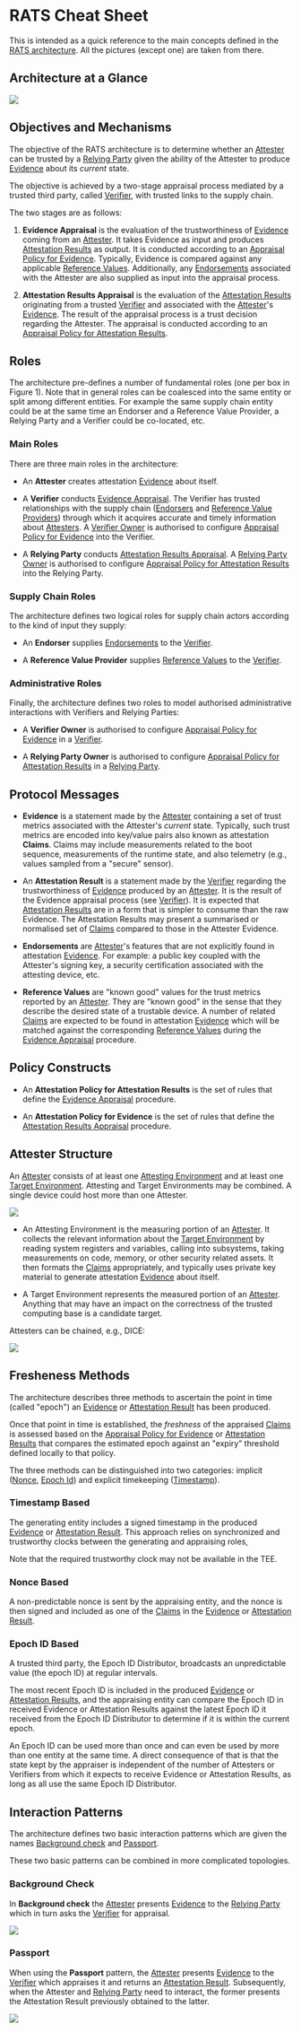 # RATS Cheat Sheet

This is intended as a quick reference to the main concepts defined in the [RATS architecture](https://www.ietf.org/archive/id/draft-ietf-rats-architecture-14.html).  All the pictures (except one) are taken from there.

## Architecture at a Glance

![](images/arch.svg)

## Objectives and Mechanisms

The objective of the RATS architecture is to determine whether an [Attester](#attester) can be trusted by a [Relying Party](#rp) given the ability of the Attester to produce [Evidence](#evidence) about its *current* state.

The objective is achieved by a two-stage appraisal process mediated by a trusted third party, called [Verifier](#verifier), with trusted links to the supply chain.

The two stages are as follows:

1. <a name="evidence-appraisal">**Evidence Appraisal**</a> is the evaluation of the trustworthiness of [Evidence](#evidence) coming from an [Attester](#attester).  It takes Evidence as input and produces [Attestation Results](#ar) as output.  It is conducted according to an [Appraisal Policy for Evidence](#apfe).  Typically, Evidence is compared against any applicable [Reference Values](#ref-val).  Additionally, any [Endorsements](#endo) associated with the Attester are also supplied as input into the appraisal process.

2. <a name="ar-appraisal">**Attestation Results Appraisal**</a> is the evaluation of the [Attestation Results](#ar)
 originating from a trusted [Verifier](#verifier) and associated with the [Attester](#attester)'s [Evidence](#evidence).  The result of the appraisal process is a trust decision regarding the Attester.  The appraisal is conducted according to an [Appraisal Policy for Attestation Results](#apfar).

## Roles

The architecture pre-defines a number of fundamental roles (one per box in Figure 1).  Note that in general roles can be coalesced into the same entity or split among different entities.  For example the same supply chain entity could be at the same time an Endorser and a Reference Value Provider, a Relying Party and a Verifier could be co-located, etc.

### Main Roles

There are three main roles in the architecture:

* An <a name="attester">**Attester**</a> creates attestation [Evidence](#evidence) about itself.

* A <a name="verifier">**Verifier**</a> conducts [Evidence Appraisal](#evidence-appraisal).  The Verifier has trusted relationships with the supply chain ([Endorsers](#endorser) and [Reference Value Providers](#rv-pro)) through which it acquires accurate and timely information about [Attesters](#attester).  A [Verifier Owner](#verif-owner) is authorised to configure [Appraisal Policy for Evidence](#apfe) into the Verifier.

* A <a name="rp">**Relying Party**</a> conducts [Attestation Results Appraisal](#ar-appraisal).  A [Relying Party Owner](#rp-owner) is authorised to configure [Appraisal Policy for Attestation Results](#apfar) into the Relying Party.

### Supply Chain Roles

The architecture defines two logical roles for supply chain actors according to the kind of input they supply:

* An <a name="endorser">**Endorser**</a> supplies [Endorsements](#endo) to the [Verifier](#verifier).

* A <a name="rv-pro">**Reference Value Provider**</a> supplies [Reference Values](#ref-val) to the [Verifier](#verifier).

### Administrative Roles

Finally, the architecture defines two roles to model authorised administrative interactions with Verifiers and Relying Parties:

* A <a name="verif-owner">**Verifier Owner**</a> is authorised to configure [Appraisal Policy for Evidence](#apfe) in a [Verifier](#verifier).

* A <a name="rp-owner">**Relying Party Owner**</a> is authorised to configure [Appraisal Policy for Attestation Results](#apfar) in a [Relying Party](#rp).

## Protocol Messages

* <a name="evidence">**Evidence**</a> is a statement made by the [Attester](#attester) containing a set of trust metrics associated with the Attester's *current* state.  Typically, such trust metrics are encoded into key/value pairs also known as attestation <a name="claims">**Claims**</a>.  Claims may include measurements related to the boot sequence, measurements of the runtime state, and also telemetry (e.g., values sampled from a "secure" sensor).

* An <a name="ar">**Attestation Result**</a> is a statement made by the [Verifier](#verifier) regarding the trustworthiness of [Evidence](#evidence) produced by an [Attester](#attester).  It is the result of the Evidence appraisal process (see [Verifier](#verifier)).  It is expected that [Attestation Results](#ar) are in a form that is simpler to consume than the raw Evidence.  The Attestation Results may present a summarised or normalised set of [Claims](#claims) compared to those in the Attester Evidence.

* <a name="endo">**Endorsements**</a> are [Attester](#attester)'s features that are not explicitly found in attestation [Evidence](#evidence).  For example: a public key coupled with the Attester's signing key, a security certification associated with the attesting device, etc.

* <a name="ref-val">**Reference Values**</a> are "known good" values for the trust metrics reported by an [Attester](#attester).  They are "known good" in the sense that they describe the desired state of a trustable device.  A number of related [Claims](#claims) are expected to be found in attestation [Evidence](#evidence) which will be matched against the corresponding [Reference Values](#ref-val) during the [Evidence Appraisal](#evidence-appraisal) procedure.

## Policy Constructs

* An <a name="apfar">**Attestation Policy for Attestation Results**</a> is the set of rules that define the [Evidence Appraisal](#evidence-appraisal) procedure.

* An <a name="apfe">**Attestation Policy for Evidence**</a> is the set of rules that define the [Attestation Results Appraisal](#ar-appraisal) procedure.

## Attester Structure

An [Attester](#attester) consists of at least one [Attesting Environment](#ae) and at least one [Target Environment](#te).  Attesting and Target Environments may be combined.  A single device could host more than one Attester.

![](images/attester.svg)

* An <a name="ae">Attesting Environment</a> is the measuring portion of an [Attester](#attester).  It collects the relevant information about the [Target Environment](#te) by reading system registers and variables, calling into subsystems, taking measurements on code, memory, or other security related assets.  It then formats the [Claims](#claims) appropriately, and typically uses private key material to generate attestation [Evidence](#evidence) about itself.

* A <a name="te">Target Environment</a> represents the measured portion of an [Attester](#attester).  Anything that may have an impact on the correctness of the trusted computing base is a candidate target.

Attesters can be chained, e.g., DICE:

![](images/dice.svg)

## Fresheness Methods

The architecture describes three methods to ascertain the point in time (called "epoch") an [Evidence](#evidence) or [Attestation Result](#ar) has been produced.

Once that point in time is established, the *freshness* of the appraised [Claims](#claims) is assessed based on the [Appraisal Policy for Evidence](#apfe) or [Attestation Results](#apfar) that compares the estimated epoch against an "expiry" threshold defined locally to that policy.

The three methods can be distinguished into two categories: implicit ([Nonce](#nonce-based), [Epoch Id](#epoch-id-based)) and explicit timekeeping ([Timestamp](#timestamp-based)).

### Timestamp Based

The generating entity includes a signed timestamp in the produced [Evidence](#evidence) or [Attestation Result](#ar).  This approach relies on synchronized and trustworthy clocks between the generating and appraising roles,

Note that the required trustworthy clock may not be available in the TEE.

### Nonce Based

A non-predictable nonce is sent by the appraising entity, and the nonce is then signed and included as one of the [Claims](#claims) in the [Evidence](#evidence) or [Attestation Result](#ar).

### Epoch ID Based

A trusted third party, the Epoch ID Distributor, broadcasts an unpredictable value (the epoch ID) at regular intervals.

The most recent Epoch ID is included in the produced [Evidence](#evidence) or [Attestation Results](#ar), and the appraising entity can compare the Epoch ID in received Evidence or Attestation Results against the latest Epoch ID it received from the Epoch ID Distributor to determine if it is within the current epoch.

An Epoch ID can be used more than once and can even be used by more than one entity at the same time.  A direct  consequence of that is that the state kept by the appraiser is independent of the number of Attesters or Verifiers from which it expects to receive Evidence or Attestation Results, as long as all use the same Epoch ID Distributor.

## Interaction Patterns

The architecture defines two basic interaction patterns which are given the names [Background check](#bg-check) and [Passport](#passport).

These two basic patterns can be combined in more complicated topologies.

### Background Check

In <a name="bg-check">**Background check**</a> the [Attester](#attester) presents [Evidence](#evidence) to the [Relying Party](#rp) which in turn asks the [Verifier](#verifier) for appraisal.

![](images/background-check.svg)

### Passport

When using the <a name="passport">**Passport**</a> pattern, the [Attester](#attester) presents [Evidence](#evidence) to the [Verifier](#verifier) which appraises it and returns an [Attestation Result](#ar).  Subsequently, when the Attester and [Relying Party](#rp) need to interact, the former presents the Attestation Result previously obtained to the latter.

![](images/passport.svg)
